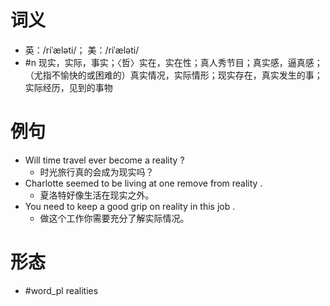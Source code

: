 # 词义
- 英：/riˈæləti/； 美：/riˈæləti/
- #n 现实，实际，事实；〈哲〉实在，实在性；真人秀节目；真实感，逼真感；（尤指不愉快的或困难的）真实情况，实际情形；现实存在，真实发生的事；实际经历，见到的事物
# 例句
- Will time travel ever become a reality ?
	- 时光旅行真的会成为现实吗？
- Charlotte seemed to be living at one remove from reality .
	- 夏洛特好像生活在现实之外。
- You need to keep a good grip on reality in this job .
	- 做这个工作你需要充分了解实际情况。
# 形态
- #word_pl realities
